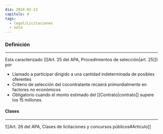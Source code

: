 ```yaml
---
dia: 2024-02-13
capitulo: 4
tags:
  - legal/Licitaciones
  - nota
---
```

### Definición
---
Esta caracterizado ([[Art. 25 del APA, Procedimientos de selección|art. 25]]) por 
* Llamado a participar dirigido a una cantidad indeterminada de posibles oferentes
* Criterio de selección del cocontratante recaerá primordialmente en factores _no_ económicos
* Obligatorio cuando el monto estimado del [[Contrato|contrato]] supere los 15 millones.

#### Clases
---
![[Art. 26 del APA, Clases de licitaciones y concursos públicos#Artículo]]